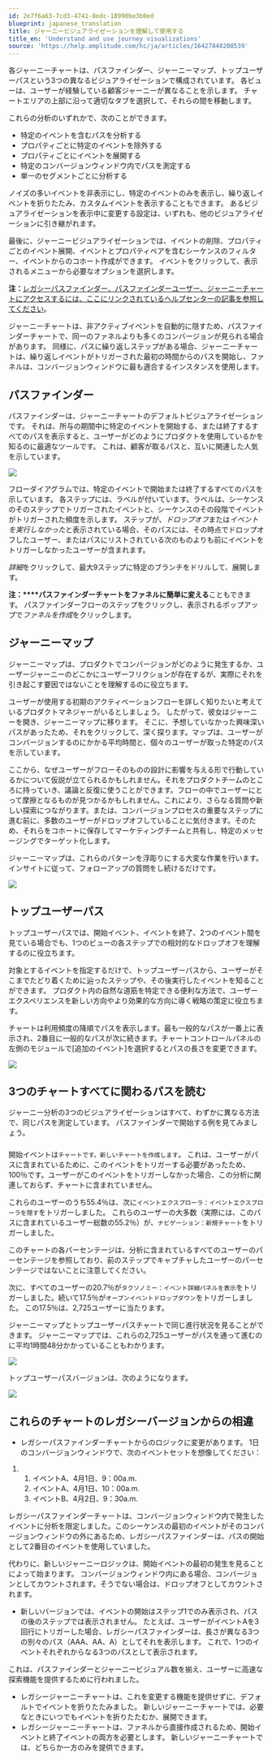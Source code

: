 ```yaml
---
id: 2e7f6a63-7cd3-4741-8edc-18990be3b0ed
blueprint: japanese_translation
title: ジャーニービジュアライゼーションを理解して使用する
title_en: 'Understand and use journey visualizations'
source: 'https://help.amplitude.com/hc/ja/articles/16427848208539'
---
```

各ジャーニーチャートは、パスファインダー、ジャーニーマップ、トップユーザーパスという3つの異なるビジュアライゼーションで構成されています。 各ビューは、ユーザーが経験している顧客ジャーニーが異なることを示します。 チャートエリアの上部に沿って適切なタブを選択して、それらの間を移動します。

これらの分析のいずれかで、次のことができます。

* 特定のイベントを含むパスを分析する
* プロパティごとに特定のイベントを除外する
* プロパティごとにイベントを展開する
* 特定のコンバージョンウィンドウ内でパスを測定する
* 単一のセグメントごとに分析する

ノイズの多いイベントを非表示にし、特定のイベントのみを表示し、繰り返しイベントを折りたたみ、カスタムイベントを表示することもできます。 あるビジュアライゼーションを表示中に変更する設定は、いずれも、他のビジュアライゼーションに引き継がれます。

最後に、ジャーニービジュアライゼーションでは、イベントの削除、プロパティごとのイベント展開、イベントとプロパティペアを含むシーケンスのフィルター、イベントからのコホート作成ができます。 イベントをクリックして、表示されるメニューから必要なオプションを選択します。

**注：**[レガシーパスファインダー、パスファインダーユーザー、ジャーニーチャートにアクセスするには、ここにリンクされているヘルプセンターの記事を参照してください](/docs/analytics/charts/journeys/journeys-understand-paths)。

ジャーニーチャートは、非アクティブイベントを自動的に隠すため、パスファインダーチャートで、同一のファネルよりも多くのコンバージョンが見られる場合があります。 同様に、パスに繰り返しステップがある場合、ジャーニーチャートは、繰り返しイベントがトリガーされた最初の時間からのパスを開始し、ファネルは、コンバージョンウィンドウに最も適合するインスタンスを使用します。

## パスファインダー

パスファインダーは、ジャーニーチャートのデフォルトビジュアライゼーションです。 それは、所与の期間中に特定のイベントを開始する、または終了するすべてのパスを表示すると、ユーザーがどのようにプロダクトを使用しているかを知るのに最適なツールです。 これは、顧客が取るパスと、互いに関連した人気を示しています。 

![](/docs/output/img/jp/2IFR1uDtIQKZMXgmgEwUF3v1pRwk5LFh_XxP2hFihkSxCYWQtskL5qb5xfy-eNEg_BqJKe3Xe_5V27DJMjzEAF5n7Rxx72ySHKJQtSXVLI0P2_r8YTsBMabZH2ffrvXCDa1k5RWxGMMnNhrrt0ep_oU)

フローダイアグラムでは、特定のイベントで開始または終了するすべてのパスを示しています。 各ステップには、ラベルが付いています。ラベルは、シーケンスのそのステップでトリガーされたイベントと、シーケンスのその段階でイベントがトリガーされた頻度を示します。 ステップが、*ドロップオフ*または*イベントを実行しなかった*と表示されている場合、そのパスには、その時点でドロップオフしたユーザー、またはパスにリストされている次のものよりも前にイベントをトリガーしなかったユーザーが含まれます。

*詳細*をクリックして、最大9ステップに特定のブランチをドリルして、展開します。

**注：****パスファインダーチャートをファネルに簡単に変える**こともできます。 パスファインダーフローのステップをクリックし、表示されるポップアップで*ファネルを作成*をクリックします。

## ジャーニーマップ

ジャーニーマップは、プロダクトでコンバージョンがどのように発生するか、ユーザージャーニーのどこかにユーザーフリクションが存在するが、実際にそれを引き起こす要因ではないことを理解するのに役立ちます。

ユーザーが使用する初期のアクティベーションフローを詳しく知りたいと考えているプロダクトマネジャーがいるとしましょう。 したがって、彼女はジャーニーを開き、ジャーニーマップに移ります。 そこに、予想していなかった興味深いパスがあったため、それをクリックして、深く探ります。マップは、ユーザーがコンバージョンするのにかかる平均時間と、個々のユーザーが取った特定のパスを示しています。

ここから、なぜユーザーがフローそのものの設計に影響を与える形で行動しているかについて仮説が立てられるかもしれません。それをプロダクトチームのところに持っていき、議論と反復に使うことができます。フローの中でユーザーにとって摩擦となるものが見つかるかもしれません。これにより、さらなる質問や新しい探索につながります。または、コンバージョンプロセスの重要なステップに進む前に、多数のユーザーがドロップオフしていることに気付きます。そのため、それらをコホートに保存してマーケティングチームと共有し、特定のメッセージングでターゲット化します。

ジャーニーマップは、これらのパターンを浮彫りにする大変な作業を行います。インサイトに従って、フォローアップの質問をし続けるだけです。

![](/docs/output/img/jp/0ukZnY6Wlnm_-4kXzURQjH4SIPCJcp7uRnDbXvIoOpItSdWpCjNbkRQArmue6r8nwSGfZBNLyQM5pxx4KQQfa6mFCiABMQCczFo5xY63fxwNr1pcSr6T9m6bCCDcUqtnLNjbT5YcNbtRkOJGYXdw-ww)

## トップユーザーパス

トップユーザーパスでは、開始イベント、イベントを終了、2つのイベント間を見ている場合でも、1つのビューの各ステップでの相対的なドロップオフを理解するのに役立ちます。

対象とするイベントを指定するだけで、トップユーザーパスから、ユーザーがそこまでたどり着くために辿ったステップや、その後実行したイベントを知ることができます。 プロダクト内の自然な道筋を特定できる便利な方法で、ユーザーエクスペリエンスを新しい方向やより効果的な方向に導く戦略の策定に役立ちます。

チャートは利用頻度の降順でパスを表示します。最も一般的なパスが一番上に表示され、2番目に一般的なパスが次に続きます。チャートコントロールパネルの左側のモジュールで[追加のイベント]を選択するとパスの長さを変更できます。

![](/docs/output/img/jp/UG3BCyCtg9voUHWc0xVufrQMf7x7YuykHBZjnwLv7TA9Afrffyzad77U9s57Kb4XQEJ4AcPo942tEjWu8-2hlxDYBKflZ-_HuowdvJmIuXYo3pEfkJgG7C5uI4jxUFl0cavk7OzeqbmhQWM38vaM5DM)

## 3つのチャートすべてに関わるパスを読む

ジャーニー分析の3つのビジュアライゼーションはすべて、わずかに異なる方法で、同じパスを測定しています。 パスファインダーで開始する例を見てみましょう。

### 

開始イベントは`チャートです。新しいチャートを作成します`。 これは、ユーザーがパスに含まれているために、このイベントをトリガーする必要があったため、100％です。ユーザーがこのイベントをトリガーしなかった場合、この分析に関連しておらず、チャートに含まれていません。

これらのユーザーのうち55.4％は、次に`イベントエクスプローラ：イベントエクスプローラを隠す`をトリガーしました。 これらのユーザーの大多数（実際には、このパスに含まれているユーザー総数の55.2％）が、`ナビゲーション：新規チャート`をトリガーしました。

このチャートの各パーセンテージは、分析に含まれているすべてのユーザーのパーセンテージを参照しており、前のステップでキャプチャしたユーザーのパーセンテージではないことに注意してください。

次に、すべてのユーザーの20.7％が`タクソノミー：イベント詳細パネルを表示`をトリガーしました。続いて17.5％が`オープンイベントドロップダウン`をトリガーしました。 この17.5％は、2,725ユーザーに当たります。

ジャーニーマップとトップユーザーパスチャートで同じ進行状況を見ることができます。 ジャーニーマップでは、これらの2,725ユーザーがパスを通って進むのに平均1時間48分かかっていることもわかります。

![](/docs/output/img/jp/oSpPJfbuxyBQuRxC8FLdP_AnO-r0zLvxZ-sd3et_csda79xP-0VWqz_MqUNdQ6jgksbElHtCtXRlPWo-n6cyqd1P5oktPkzVEe9c4fpHfOkDtJ3o31JS7f6awZmcH1muu75inKY3Z2-aUUcYc3eaZkA)

トップユーザーパスバージョンは、次のようになります。

![](/docs/output/img/jp/MRD43iBMc3R0XLbwr7478Uo3Fde_SxKXN1pQzviIGOzoJWT0jEnM-7QfF1oawNFcBsyTKM4e1xfqYNSjuYukb_K4RE2BJyMMfZN-jYXKMkksXLq-GaBCdooJNOTjpjhA395v8EUxJvA-2Yr-5vKKEiM)

## これらのチャートのレガシーバージョンからの相違

* レガシーパスファインダーチャートからのロジックに変更があります。 1日のコンバージョンウィンドウで、次のイベントセットを想像してください：

1. 1. イベントA、4月1日、9：00a.m.
	2. イベントA、4月1日、10：00a.m.
	3. イベントB、4月2日、9：30a.m.

レガシーパスファインダーチャートは、コンバージョンウィンドウ内で発生したイベントに分析を限定しました。このシーケンスの最初のイベントがそのコンバージョンウィンドウの外にあるため、レガシーパスファインダーは、パスの開始として2番目のイベントを使用していました。

代わりに、新しいジャーニーロジックは、開始イベントの最初の発生を見ることによって始まります。 コンバージョンウィンドウ内にある場合、コンバージョンとしてカウントされます。そうでない場合は、ドロップオフとしてカウントされます。

* 新しいバージョンでは、イベントの開始はステップ1でのみ表示され、パスの後のステップでは表示されません。 たとえば、ユーザーがイベントAを3回行にトリガーした場合、レガシーパスファインダーは、長さが異なる3つの別々のパス（AAA、AA、A）としてそれを表示します。 これで、1つのイベントそれぞれからなる3つのパスとして表示されます。  
  
これは、パスファインダーとジャーニービジュアル数を揃え、ユーザーに高速な探索機能を提供するために行われました。
* レガシージャーニーチャートは、これを変更する機能を提供せずに、デフォルトでイベントを折りたたみました。 新しいジャーニーチャートでは、必要なときにいつでもイベントを折りたたむか、展開できます。
* レガシージャーニーチャートは、ファネルから直接作成されるため、開始イベントと終了イベントの両方を必要とします。 新しいジャーニーチャートでは、どちらか一方のみを提供できます。